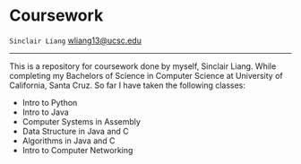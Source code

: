 # Coursework

`Sinclair Liang` [wliang13@ucsc.edu](mailto:wliang13@ucsc.edu)
******
This is a repository for coursework done by myself, Sinclair Liang. While completing my Bachelors of Science in Computer Science at University of California, Santa Cruz. So far I have taken the following classes: 

* Intro to Python
* Intro to Java
* Computer Systems in Assembly
* Data Structure in Java and C
* Algorithms in Java and C
* Intro to Computer Networking

